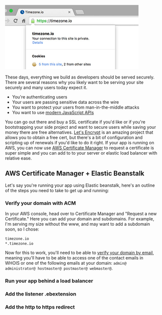 <img src="/images/posts/https.jpg" class="img-med" alt="Timezone.io now on https" />

These days, everything we build as developers should be served securely. There are several
reasons why you likely want to be serving your site securely and many users today expect it.

- You're authenticating users
- Your users are passing sensitive data across the wire
- You want to protect your users from man-in-the-middle attacks
- You want to use
[modern JavaScript APIs](https://developers.google.com/web/updates/2016/04/geolocation-on-secure-contexts-only)

You can go out there and buy a SSL certificate if you'd like or if you're bootstrapping your side
project and want to secure users while saving your money there are free alternatives.
[Let's Encrypt](https://letsencrypt.org/) is an amazing project that allows you to obtain a free
cert, but there's a bit of configuration and scripting up of renewals if you'd like to do it right.
If your app is running on AWS, you can now use
[AWS Certificate Manager](https://aws.amazon.com/certificate-manager/) to request a certificate
is super simple and you can add to to your server or elastic load balancer with relative ease.

## AWS Certificate Manager + Elastic Beanstalk

Let's say you're running your app using Elastic beanstalk, here's an outline of the steps you
need to take to get up and running:

### Verify your domain with ACM

In your AWS console, head over to Certificate Manager and "Request a new Certificate." Here you
can add your domain and subdomains. For example, I'm serving my size without the www, and may want
to add a subdomain soon, so I chose:

```
timezone.io
*.timezone.io
```

Now for this to work, you'll need to be able to
[verify your domain by email](https://docs.aws.amazon.com/acm/latest/userguide/gs-acm-validate.html),
meaning you'll have to be able to access one of the contact emails in WHOIS or one of the following
emails at your domain: `admin@ administrator@ hostmaster@ postmaster@ webmaster@`.

### Run your app behind a load balancer

### Add the listener .ebextension

### Add the http to https redirect
